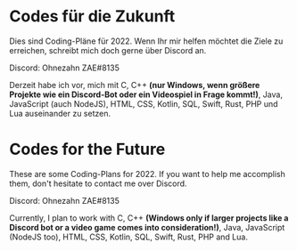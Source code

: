 # Codes für die Zukunft
Dies sind Coding-Pläne für 2022. Wenn Ihr mir helfen möchtet die Ziele zu erreichen, schreibt mich doch gerne über Discord an.

Discord: Ohnezahn ZAE#8135

Derzeit habe ich vor, mich mit C, C++ **(nur Windows, wenn größere Projekte wie ein Discord-Bot oder ein Videospiel in Frage kommt!)**, Java, JavaScript (auch NodeJS), HTML, CSS, Kotlin, SQL, Swift, Rust, PHP und Lua auseinander zu setzen.

# Codes for the Future
These are some Coding-Plans for 2022. If you want to help me accomplish them, don't hesitate to contact me over Discord.

Discord: Ohnezahn ZAE#8135

Currently, I plan to work with C, C++ **(Windows only if larger projects like a Discord bot or a video game comes into consideration!)**, Java, JavaScript (NodeJS too), HTML, CSS, Kotlin, SQL, Swift, Rust, PHP and Lua.

